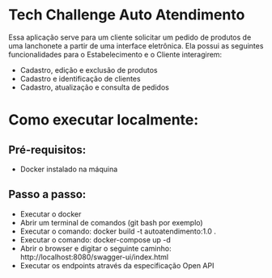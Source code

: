 # Tech Challenge Auto Atendimento

Essa aplicação serve para um cliente solicitar um pedido de produtos de uma lanchonete a partir de uma interface eletrônica.
Ela possui as seguintes funcionalidades para o Estabelecimento e o Cliente interagirem:
 - Cadastro, edição e exclusão de produtos
 - Cadastro e identificação de clientes
 - Cadastro, atualização e consulta de pedidos

# Como executar localmente:
 
## Pré-requisitos:
 - Docker instalado na máquina

## Passo a passo:
 - Executar o docker
 - Abrir um terminal de comandos (git bash por exemplo)
 - Executar o comando: docker build -t autoatendimento:1.0 .
 - Executar o comando: docker-compose up -d
 - Abrir o browser e digitar o seguinte caminho: http://localhost:8080/swagger-ui/index.html
 - Executar os endpoints através da especificação Open API
 